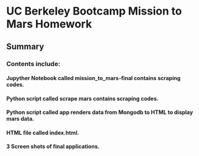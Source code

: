 
# UC Berkeley Bootcamp Mission to Mars Homework


## Summary 
### Contents include:
#### Jupyther Notebook called mission_to_mars-final contains scraping codes.
#### Python script called scrape mars contains scraping codes.
#### Python script called app renders data from Mongodb to HTML to display mars data.
#### HTML file called index.html. 
#### 3 Screen shots of final applications.


